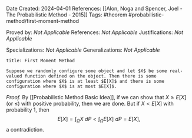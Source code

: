 Date Created: 2024-04-01
References: [[Alon, Noga and Spencer, Joel - The Probabilistic Method - 2015]]
Tags: #theorem #probabilistic-method/first-moment-method

Proved by: <i>Not Applicable</i>
References: <i>Not Applicable</i>
Justifications: <i>Not Applicable</i>

Specializations: <i>Not Applicable</i>
Generalizations: <i>Not Applicable</i>

```ad-theorem
title: First Moment Method

Suppose we randomly configure some object and let $X$ be some real-valued function defined on the object. Then there is some configuration where $X$ is at least $E[X]$ and there is some configuration where $X$ is at most $E[X]$.

```

<i>Proof.</i> By [[Probabilistic Method Basic Idea]], if we can show that $X \geq E[X]$ (or $\leq$) with positive probability, then we are done. But if $X < E[X]$ with probability 1, then
$$
E[X] = \int_{\Omega}X\ dP < \int_{\Omega} E[X]\ dP = E[X],
$$
a contradiction.